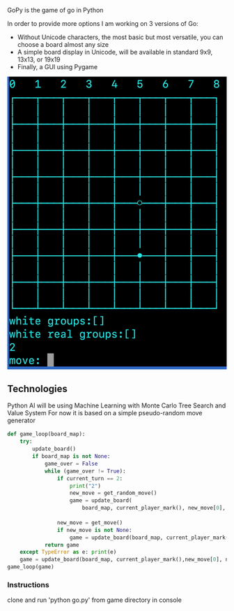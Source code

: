 GoPy is the game of go in Python

In order to provide more options I am working on 3 versions of Go:
* Without Unicode characters, the most basic but most versatile, you can choose a board almost any size
* A simple board display in Unicode, will be available in standard 9x9, 13x13, or 19x19
* Finally, a GUI using Pygame

![Screenshot](https://github.com/SammoMichael/GoPy/blob/master/unicode2.png)

## Technologies
Python
AI will be using Machine Learning with Monte Carlo Tree Search and Value System
For now it is based on a simple pseudo-random move generator
```python
def game_loop(board_map):
    try:
        update_board()
        if board_map is not None:
            game_over = False
            while (game_over != True):
                if current_turn == 2:
                    print("2")
                    new_move = get_random_move()
                    game = update_board(
                        board_map, current_player_mark(), new_move[0], new_move[1])

                new_move = get_move()
                if new_move is not None:
                    game = update_board(board_map, current_player_mark(), new_move[0], new_move[1])
            return game
    except TypeError as e: print(e)
    game = update_board(board_map, current_player_mark(),new_move[0], new_move[1])
game_loop(game)
```

### Instructions
clone and run 'python go.py' from game directory in console
